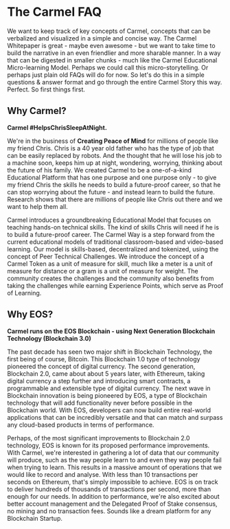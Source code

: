 # The Carmel FAQ

We want to keep track of key concepts of Carmel, concepts that can be verbalized and visualized in a simple and concise way. The Carmel Whitepaper is great - maybe even awesome - but we want to take time to build the narrative in an even friendlier and more sharable manner. In a way that can be digested in smaller chunks - much like the Carmel Educational Micro-learning Model. Perhaps we could call this micro-storytelling. Or perhaps just plain old FAQs will do for now. So let's do this in a simple questions & answer format and go through the entire Carmel Story this way. Perfect. So first things first.

## Why Carmel?

**Carmel #HelpsChrisSleepAtNight.**

We're in the business of **Creating Peace of Mind** for millions of people like my friend Chris. Chris is a 40 year old father who has the type of job that can be easily replaced by robots. And the thought that he will lose his job to a machine soon, keeps him up at night, wondering, worrying, thinking about the future of his family. We created Carmel to be a one-of-a-kind Educational Platform that has one purpose and one purpose only - to give my friend Chris the skills he needs to build a future-proof career, so that he can stop worrying about the future - and instead learn to build the future. Research shows that there are millions of people like Chris out there and we want to help them all.

Carmel introduces a groundbreaking Educational Model that focuses on teaching hands-on technical skills. The kind of skills Chris will need if he is to build a future-proof career. The Carmel Way is a step forward from the current educational models of traditional classroom-based and video-based learning. Our model is skills-based, decentralized and tokenized, using the concept of Peer Technical Challenges. We introduce the concept of a Carmel Token as a unit of measure for skill, much like a meter is a unit of measure for distance or a gram is a unit of measure for weight. The community creates the challenges and the community also benefits from taking the challenges while earning Experience Points, which serve as Proof of Learning.

## Why EOS?

**Carmel runs on the EOS Blockchain - using Next Generation Blockchain Technology (Blockchain 3.0)**

The past decade has seen two major shift in Blockchain Technology, the first being of course, Bitcoin. This Blockchain 1.0 type of technology pioneered the concept of digital currency. The second generation, Blockchain 2.0, came about about 5 years later, with Ethereum, taking digital currency a step further and introducing smart contracts, a programmable and extensible type of digital currency. The next wave in Blockchain innovation is being pioneered by EOS, a type of Blockchain technology that will add functionality never before possible in the Blockchain world. With EOS, developers can now build entire real-world applications that can be incredibly versatile and that can match and surpass any cloud-based products in terms of performance.

Perhaps, of the most significant improvements to Blockchain 2.0 technology, EOS is known for its proposed performance improvements. With Carmel, we're interested in gathering a lot of data that our community will produce, such as the way people learn to and even they way people fail when trying to learn. This results in a massive amount of operations that we would like to record and analyse. With less than 10 transactions per seconds on Ethereum, that's simply impossible to achieve. EOS is on track to deliver hundreds of thousands of transactions per second, more than enough for our needs. In addition to performance, we're also excited about better account management and the Delegated Proof of Stake consensus, no mining and no transaction fees. Sounds like a dream platform for any Blockchain Startup.
